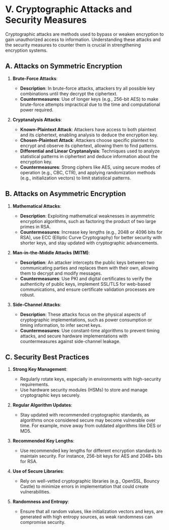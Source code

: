 # **V. Cryptographic Attacks and Security Measures**

Cryptographic attacks are methods used to bypass or weaken encryption to gain unauthorized access to information. Understanding these attacks and the security measures to counter them is crucial in strengthening encryption systems.

## **A. Attacks on Symmetric Encryption**

1. **Brute-Force Attacks**:
   - **Description**: In brute-force attacks, attackers try all possible key combinations until they decrypt the ciphertext.
   - **Countermeasures**: Use of longer keys (e.g., 256-bit AES) to make brute-force attempts impractical due to the time and computational power required.

2. **Cryptanalysis Attacks**:
   - **Known-Plaintext Attack**: Attackers have access to both plaintext and its ciphertext, enabling analysis to deduce the encryption key.
   - **Chosen-Plaintext Attack**: Attackers choose specific plaintext to encrypt and observe its ciphertext, allowing them to find patterns.
   - **Differential and Linear Cryptanalysis**: Techniques used to analyze statistical patterns in ciphertext and deduce information about the encryption key.
   - **Countermeasures**: Strong ciphers like AES, using secure modes of operation (e.g., CBC, CTR), and applying randomization methods (e.g., initialization vectors) to limit statistical patterns.

## **B. Attacks on Asymmetric Encryption**

1. **Mathematical Attacks**:
   - **Description**: Exploiting mathematical weaknesses in asymmetric encryption algorithms, such as factoring the product of two large primes in RSA.
   - **Countermeasures**: Increase key lengths (e.g., 2048 or 4096 bits for RSA), use ECC (Elliptic Curve Cryptography) for better security with shorter keys, and stay updated with cryptographic advancements.

2. **Man-in-the-Middle Attacks (MITM)**:
   - **Description**: An attacker intercepts the public keys between two communicating parties and replaces them with their own, allowing them to decrypt and modify messages.
   - **Countermeasures**: Use PKI and digital certificates to verify the authenticity of public keys, implement SSL/TLS for web-based communications, and ensure certificate validation processes are robust.

3. **Side-Channel Attacks**:
   - **Description**: These attacks focus on the physical aspects of cryptographic implementations, such as power consumption or timing information, to infer secret keys.
   - **Countermeasures**: Use constant-time algorithms to prevent timing attacks, and secure hardware implementations with countermeasures against side-channel leakage.

## **C. Security Best Practices**

1. **Strong Key Management**:
   - Regularly rotate keys, especially in environments with high-security requirements.
   - Use hardware security modules (HSMs) to store and manage cryptographic keys securely.
  
2. **Regular Algorithm Updates**:
   - Stay updated with recommended cryptographic standards, as algorithms once considered secure may become vulnerable over time. For example, move away from outdated algorithms like DES or MD5.
  
3. **Recommended Key Lengths**:
   - Use recommended key lengths for different encryption standards to maintain security. For instance, 256-bit keys for AES and 2048+ bits for RSA.
  
4. **Use of Secure Libraries**:
   - Rely on well-vetted cryptographic libraries (e.g., OpenSSL, Bouncy Castle) to minimize errors in implementation that could create vulnerabilities.

5. **Randomness and Entropy**:
   - Ensure that all random values, like initialization vectors and keys, are generated with high entropy sources, as weak randomness can compromise security.
